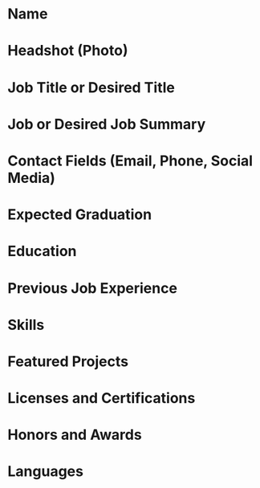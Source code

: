 # Name
# Headshot (Photo)
# Job Title or Desired Title
# Job or Desired Job Summary
# Contact Fields (Email, Phone, Social Media)
# Expected Graduation

# Education
# Previous Job Experience
# Skills

# Featured Projects

# Licenses and Certifications

# Honors and Awards
# Languages

<section id="Courses Taken">
</section>
